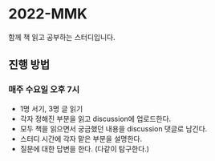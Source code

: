 # 2022-MMK
함께 책 읽고 공부하는 스터디입니다.

## 진행 방법
### 매주 수요일 오후 7시
- 1명 서기, 3명 글 읽기
- 각자 정해진 부분을 읽고 discussion에 업로드한다.
- 모두 책을 읽으면서 궁금했던 내용을 discussion 댓글로 남긴다.
- 스터디 시간에 각자 맡은 부분을 설명한다.
- 질문에 대한 답변을 한다. (다같이 탐구한다.)

